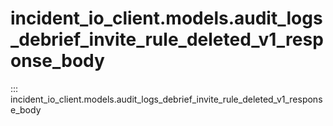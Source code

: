 # incident_io_client.models.audit_logs_debrief_invite_rule_deleted_v1_response_body

::: incident_io_client.models.audit_logs_debrief_invite_rule_deleted_v1_response_body